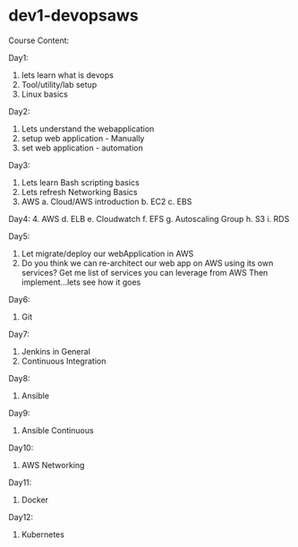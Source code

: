 # dev1-devopsaws

Course Content:

Day1: 
   1. lets learn what is devops
   2. Tool/utility/lab setup
   3. Linux basics

Day2:
   1. Lets understand the webapplication
   2. setup web application - Manually
   3. set web application - automation

Day3:
   1. Lets learn Bash scripting basics
   2. Lets refresh Networking Basics
   3. AWS
         a. Cloud/AWS introduction
         b. EC2
         c. EBS

Day4:
   4. AWS
         d. ELB
         e. Cloudwatch
         f. EFS
         g. Autoscaling Group
         h. S3
         i. RDS
   
Day5:
   1. Let migrate/deploy our webApplication in AWS
   2. Do you think we can re-architect our web app on AWS using its own services?
       Get me list of services you can leverage from AWS
       Then implement...lets see how it goes

Day6:
   1. Git

Day7:
   1. Jenkins in General
   2. Continuous Integration

Day8:
   1. Ansible

Day9:
   1. Ansible Continuous

Day10:
   1. AWS Networking

Day11:
   1. Docker

Day12:
   1. Kubernetes


